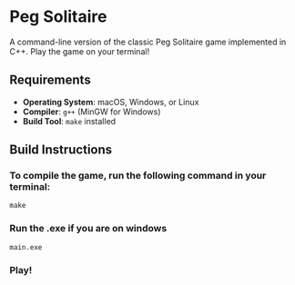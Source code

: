 # Peg Solitaire

A command-line version of the classic Peg Solitaire game implemented in C++. Play the game on your terminal!

## Requirements

- **Operating System**: macOS, Windows, or Linux
- **Compiler**: `g++` (MinGW for Windows)
- **Build Tool**: `make` installed

## Build Instructions

### To compile the game, run the following command in your terminal:
```console
make
```
### Run the .exe if you are on windows
```console
main.exe
```
### Play!

